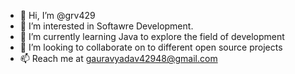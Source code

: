- 👋 Hi, I’m @grv429
- 👀 I’m interested in Softawre Development.
- 🌱 I’m currently learning Java to explore the field of development
- 💞️ I’m looking to collaborate on to different open source projects
- 📫 Reach me at gauravyadav42948@gmail.com

<!---
grv429/grv429 is a ✨ special ✨ repository because its `README.md` (this file) appears on your GitHub profile.
You can click the Preview link to take a look at your changes.
--->
